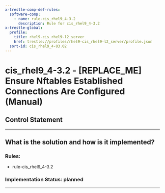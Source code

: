 ```yaml
---
x-trestle-comp-def-rules:
  software-comp:
    - name: rule-cis_rhel9_4-3.2
      description: Rule for cis_rhel9_4-3.2
x-trestle-global:
  profile:
    title: rhel9-cis_rhel9-l2_server
    href: trestle://profiles/rhel9-cis_rhel9-l2_server/profile.json
  sort-id: cis_rhel9_4-03.02
---
```


# cis_rhel9_4-3.2 - \[REPLACE_ME\] Ensure Nftables Established Connections Are Configured (Manual)

## Control Statement

______________________________________________________________________

## What is the solution and how is it implemented?

<!-- For implementation status enter one of: implemented, partial, planned, alternative, not-applicable -->

<!-- Note that the list of rules under ### Rules: is read-only and changes will not be captured after assembly to JSON -->

<!-- Add control implementation description here for control: cis_rhel9_4-3.2 -->

### Rules:

  - rule-cis_rhel9_4-3.2

### Implementation Status: planned

______________________________________________________________________
